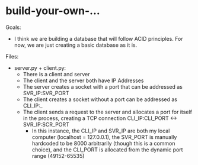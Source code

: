# build-your-own-...

Goals:
 - I think we are building a database that will follow ACID principles. For now, we are just creating a basic database as it is.

Files:
 - server.py + client.py:
    - There is a client and server
    - The client and the server both have IP Addresses
    - The server creates a socket with a port that can be addressed as SVR_IP:SVR_PORT
    - The client creates a socket without a port can be addressed as CLI_IP:_
    - The client sends a request to the server and allocates a port for itself in the process, creating a TCP connection CLI_IP:CLI_PORT <-> SVR_IP:SCR_PORT
        - In this instance, the CLI_IP and SVR_IP are both my local computer (localhost = 127.0.0.1), the SVR_PORT is manually hardcoded to be 8000 arbitrarily (though this is a common choice), and the CLI_PORT is allocated from the dynamic port range (49152-65535)